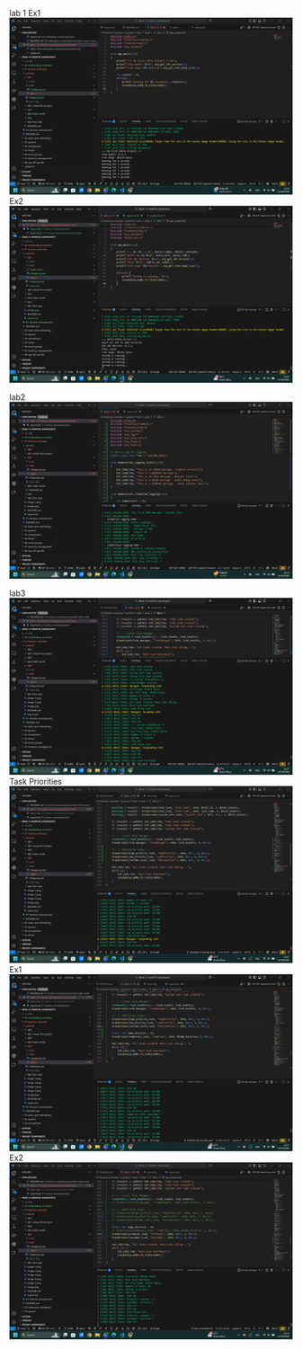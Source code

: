 lab 1
Ex1
![alt text](image.png)
Ex2
![alt text](image-1.png)

lab2
![alt text](image-2.png)

lab3
![alt text](image-3.png)
Task Priorities
![alt text](image-4.png)
Ex1
![alt text](image-5.png)
Ex2
![alt text](image-6.png)